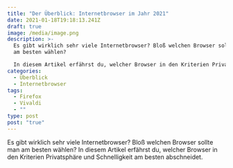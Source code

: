 ```yaml
---
title: "Der Überblick: Internetbrowser im Jahr 2021"
date: 2021-01-18T19:18:13.241Z
draft: true
image: /media/image.png
description: >-
  Es gibt wirklich sehr viele Internetbrowser? Bloß welchen Browser sollte man
  am besten wählen?

  In diesem Artikel erfährst du, welcher Browser in den Kriterien Privatsphäre und Schnelligkeit am besten abschneidet.
categories:
  - Überblick
  - Internetbrowser
tags:
  - Firefox
  - Vivaldi
  - ""
type: post
post: "true"
---
```

Es gibt wirklich sehr viele Internetbrowser? Bloß welchen Browser sollte man am besten wählen?
In diesem Artikel erfährst du, welcher Browser in den Kriterien Privatsphäre und Schnelligkeit am besten abschneidet.